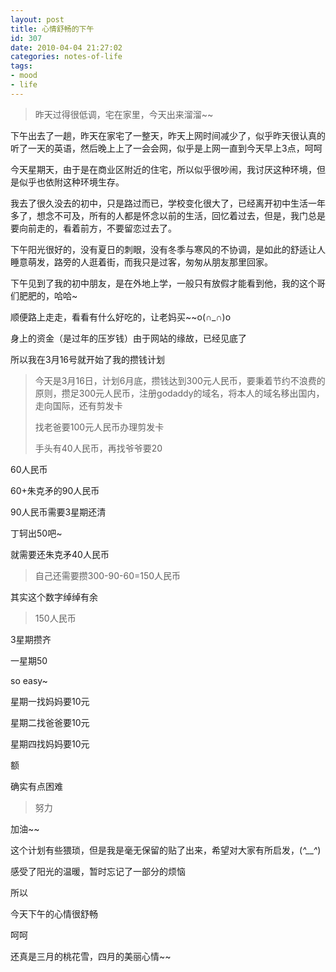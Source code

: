 ```yaml
---
layout: post
title: 心情舒畅的下午
id: 307
date: 2010-04-04 21:27:02
categories: notes-of-life
tags:
- mood
- life
---
```


> 昨天过得很低调，宅在家里，今天出来溜溜~~

下午出去了一趟，昨天在家宅了一整天，昨天上网时间减少了，似乎昨天很认真的听了一天的英语，然后晚上上了一会会网，似乎是上网一直到今天早上3点，呵呵<!--more -->

今天星期天，由于是在商业区附近的住宅，所以似乎很吵闹，我讨厌这种环境，但是似乎也依附这种环境生存。

我去了很久没去的初中，只是路过而已，学校变化很大了，已经离开初中生活一年多了，想念不可及，所有的人都是怀念以前的生活，回忆着过去，但是，我门总是要向前走的，看着前方，不要留恋过去了。

下午阳光很好的，没有夏日的刺眼，没有冬季与寒风的不协调，是如此的舒适让人睡意萌发，路旁的人逛着街，而我只是过客，匆匆从朋友那里回家。

下午见到了我的初中朋友，是在外地上学，一般只有放假才能看到他，我的这个哥们肥肥的，哈哈~

顺便路上走走，看看有什么好吃的，让老妈买~~o(∩_∩)o 

身上的资金（是过年的压岁钱）由于网站的缘故，已经见底了

所以我在3月16号就开始了我的攒钱计划



> 今天是3月16日，计划6月底，攒钱达到300元人民币，要秉着节约不浪费的原则，攒足300元人民币，注册godaddy的域名，将本人的域名移出国内，走向国际，还有剪发卡
> 
> 找老爸要100元人民币办理剪发卡
> 
> 手头有40人民币，再找爷爷要20   

60人民币   

60+朱克矛的90人民币   

90人民币需要3星期还清   

丁轲出50吧~   

就需要还朱克矛40人民币

> 自己还需要攒300-90-60=150人民币   

其实这个数字绰绰有余

> 150人民币   

3星期攒齐   

一星期50   

so easy~  

星期一找妈妈要10元   

星期二找爸爸要10元   

星期四找妈妈要10元   

额   

确实有点困难

> 努力

加油~~



这个计划有些猥琐，但是我是毫无保留的贴了出来，希望对大家有所启发，(*^__^*) 

感受了阳光的温暖，暂时忘记了一部分的烦恼

所以

今天下午的心情很舒畅

呵呵

还真是三月的桃花雪，四月的美丽心情~~